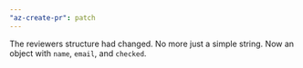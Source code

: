 ```yaml
---
"az-create-pr": patch
---
```


The reviewers structure had changed. No more just a simple string. Now an object with `name`, `email`, and `checked`.
